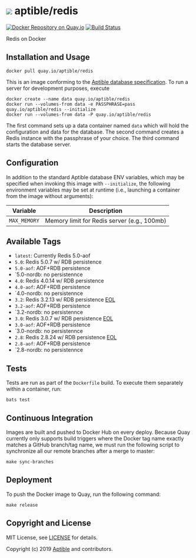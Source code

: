 # ![](https://gravatar.com/avatar/11d3bc4c3163e3d238d558d5c9d98efe?s=64) aptible/redis

[![Docker Repository on Quay.io](https://quay.io/repository/aptible/redis/status)](https://quay.io/repository/aptible/redis)
[![Build Status](https://travis-ci.org/aptible/docker-redis.svg?branch=master)](https://travis-ci.org/aptible/docker-redis)

Redis on Docker

## Installation and Usage

    docker pull quay.io/aptible/redis

This is an image conforming to the [Aptible database specification](https://support.aptible.com/topics/paas/deploy-custom-database/). To run a server for development purposes, execute

    docker create --name data quay.io/aptible/redis
    docker run --volumes-from data -e PASSPHRASE=pass quay.io/aptible/redis --initialize
    docker run --volumes-from data -P quay.io/aptible/redis

The first command sets up a data container named `data` which will hold the configuration and data for the database. The second command creates a Redis instance with the passphrase of your choice. The third command starts the database server.

## Configuration

In addition to the standard Aptible database ENV variables, which may be specified when invoking this image with `--initialize`, the following environment variables may be set at runtime (i.e., launching a container from the image without arguments):

| Variable | Description |
| -------- | ----------- |
| `MAX_MEMORY` | Memory limit for Redis server (e.g., 100mb) |

## Available Tags

* `latest`: Currently Redis 5.0-aof
* `5.0`: Redis 5.0.7 w/ RDB persistence
* `5.0-aof`: AOF+RDB persistence
* `5.0-nordb: no persistennce
* `4.0`: Redis 4.0.14 w/ RDB persistence
* `4.0-aof`: AOF+RDB persistence
* `4.0-nordb: no persistennce
* `3.2`: Redis 3.2.13 w/ RDB persistence [EOL](https://redis.io/topics/releases)
* `3.2-aof`: AOF+RDB persistence
* `3.2-nordb: no persistennce
* `3.0`: Redis 3.0.7 w/ RDB persistence [EOL](https://redis.io/topics/releases)
* `3.0-aof`: AOF+RDB persistence
* `3.0-nordb: no persistennce
* `2.8`: Redis 2.8.24 w/ RDB persistence [EOL](https://redis.io/topics/releases)
* `2.8-aof`: AOF+RDB persistence
* `2.8-nordb: no persistennce

## Tests

Tests are run as part of the `Dockerfile` build. To execute them separately within a container, run:

    bats test

## Continuous Integration

Images are built and pushed to Docker Hub on every deploy. Because Quay currently only supports build triggers where the Docker tag name exactly matches a GitHub branch/tag name, we must run the following script to synchronize all our remote branches after a merge to master:

    make sync-branches

## Deployment

To push the Docker image to Quay, run the following command:

    make release

## Copyright and License

MIT License, see [LICENSE](LICENSE.md) for details.

Copyright (c) 2019 [Aptible](https://www.aptible.com) and contributors.
